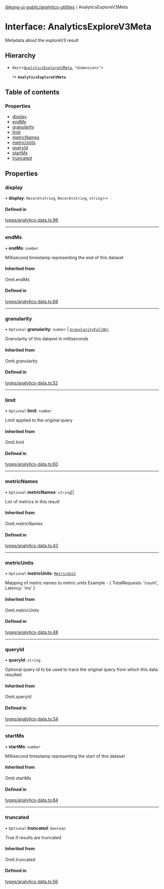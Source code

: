[@kong-ui-public/analytics-utilities](../analytics-utils.md) / AnalyticsExploreV3Meta

# Interface: AnalyticsExploreV3Meta

Metadata about the exploreV3 result

## Hierarchy

- `Omit`<[`AnalyticsExploreV2Meta`](AnalyticsExploreV2Meta.md), ``"dimensions"``\>

  ↳ **`AnalyticsExploreV3Meta`**

## Table of contents

### Properties

- [display](AnalyticsExploreV3Meta.md#display)
- [endMs](AnalyticsExploreV3Meta.md#endms)
- [granularity](AnalyticsExploreV3Meta.md#granularity)
- [limit](AnalyticsExploreV3Meta.md#limit)
- [metricNames](AnalyticsExploreV3Meta.md#metricnames)
- [metricUnits](AnalyticsExploreV3Meta.md#metricunits)
- [queryId](AnalyticsExploreV3Meta.md#queryid)
- [startMs](AnalyticsExploreV3Meta.md#startms)
- [truncated](AnalyticsExploreV3Meta.md#truncated)

## Properties

### display

• **display**: `Record`<`string`, `Record`<`string`, `string`\>\>

#### Defined in

[types/analytics-data.ts:98](https://github.com/Kong/public-ui-components/blob/main/packages/analytics/analytics-utilities/src/types/analytics-data.ts#L98)

___

### endMs

• **endMs**: `number`

Millisecond timestamp representing the end of this dataset

#### Inherited from

Omit.endMs

#### Defined in

[types/analytics-data.ts:88](https://github.com/Kong/public-ui-components/blob/main/packages/analytics/analytics-utilities/src/types/analytics-data.ts#L88)

___

### granularity

• `Optional` **granularity**: `number` \| [`GranularityFullObj`](GranularityFullObj.md)

Granularity of this dataset in milliseconds

#### Inherited from

Omit.granularity

#### Defined in

[types/analytics-data.ts:52](https://github.com/Kong/public-ui-components/blob/main/packages/analytics/analytics-utilities/src/types/analytics-data.ts#L52)

___

### limit

• `Optional` **limit**: `number`

Limit applied to the original query

#### Inherited from

Omit.limit

#### Defined in

[types/analytics-data.ts:60](https://github.com/Kong/public-ui-components/blob/main/packages/analytics/analytics-utilities/src/types/analytics-data.ts#L60)

___

### metricNames

• `Optional` **metricNames**: `string`[]

List of metrics in this result

#### Inherited from

Omit.metricNames

#### Defined in

[types/analytics-data.ts:43](https://github.com/Kong/public-ui-components/blob/main/packages/analytics/analytics-utilities/src/types/analytics-data.ts#L43)

___

### metricUnits

• `Optional` **metricUnits**: [`MetricUnit`](MetricUnit.md)

Mapping of metric names to metric units
Example - { TotalRequests: 'count', Latency: 'ms' }

#### Inherited from

Omit.metricUnits

#### Defined in

[types/analytics-data.ts:48](https://github.com/Kong/public-ui-components/blob/main/packages/analytics/analytics-utilities/src/types/analytics-data.ts#L48)

___

### queryId

• **queryId**: `string`

Optional query id to be used to trace the original query from which this data resulted

#### Inherited from

Omit.queryId

#### Defined in

[types/analytics-data.ts:34](https://github.com/Kong/public-ui-components/blob/main/packages/analytics/analytics-utilities/src/types/analytics-data.ts#L34)

___

### startMs

• **startMs**: `number`

Millisecond timestamp representing the start of this dataset

#### Inherited from

Omit.startMs

#### Defined in

[types/analytics-data.ts:84](https://github.com/Kong/public-ui-components/blob/main/packages/analytics/analytics-utilities/src/types/analytics-data.ts#L84)

___

### truncated

• `Optional` **truncated**: `boolean`

True if results are truncated

#### Inherited from

Omit.truncated

#### Defined in

[types/analytics-data.ts:56](https://github.com/Kong/public-ui-components/blob/main/packages/analytics/analytics-utilities/src/types/analytics-data.ts#L56)
